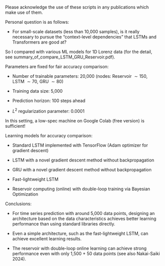Please acknowledge the use of these scripts in any publications which make use of them.

Personal question is as follows:
    
- For small-scale datasets (less than 10,000 samples), is it really necessary to pursue the “context-level dependencies” that LSTMs and Transformers are good at?

So I compared with various ML models for 1D Lorenz data (for the detail, see summary_of_compare_LSTM_GRU_Reservoir.pdf).

Parameters are fixed for fair accuracy comparison:

- Number of trainable parameters: 20,000 
(nodes: Reservoir $\sim 150$, LSTM $\sim 70$, GRU $\sim 80$)

- Training data size: 5,000

- Prediction horizon: 100 steps ahead

- $L^2$ regularization parameter: 0.0001

In this setting, a low-spec machine on Google Colab (free version) is sufficient!

Learning models for accuracy comparison:

- Standard LSTM implemented with TensorFlow (Adam optimizer for gradient descent)

- LSTM with a novel gradient descent method without backpropagation

- GRU with a novel gradient descent method without backpropagation

- Fast-lightweight LSTM

- Reservoir computing (online) with double-loop training via Bayesian Optimization



Conclusions:

- For time series prediction with around 5,000 data points, designing an architecture based on the data characteristics achieves better learning performance than using standard libraries directly.


- Even a simple architecture, such as the fast-lightweight LSTM, can achieve excellent learning results.


- The reservoir with double-loop online learning can achieve strong performance even with only 1,500 + 50 data points (see also Nakai-Saiki 2024).
